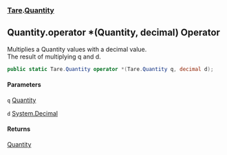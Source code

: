 ### [Tare](Tare.md 'Tare').[Quantity](Tare.Quantity.md 'Tare.Quantity')

## Quantity.operator *(Quantity, decimal) Operator

Multiplies a Quantity values with a decimal value.  
<returns>The result of multiplying q and d.</returns>

```csharp
public static Tare.Quantity operator *(Tare.Quantity q, decimal d);
```
#### Parameters

<a name='Tare.Quantity.op_Multiply(Tare.Quantity,decimal).q'></a>

`q` [Quantity](Tare.Quantity.md 'Tare.Quantity')

<a name='Tare.Quantity.op_Multiply(Tare.Quantity,decimal).d'></a>

`d` [System.Decimal](https://docs.microsoft.com/en-us/dotnet/api/System.Decimal 'System.Decimal')

#### Returns
[Quantity](Tare.Quantity.md 'Tare.Quantity')